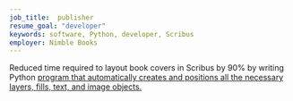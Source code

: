```yaml
---
job_title:  publisher
resume_goal: "developer"
keywords: software, Python, developer, Scribus
employer: Nimble Books
---
```

Reduced time required to layout book covers in Scribus by 90% by writing Python [program that automatically creates and positions all the necessary layers, fills, text, and image objects.](https://github.com/fredzannarbor/lsicover)